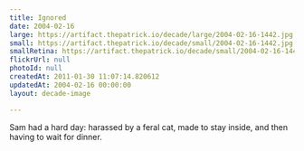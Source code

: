 ```yaml
---
title: Ignored
date: 2004-02-16
large: https://artifact.thepatrick.io/decade/large/2004-02-16-1442.jpg
small: https://artifact.thepatrick.io/decade/small/2004-02-16-1442.jpg
smallRetina: https://artifact.thepatrick.io/decade/small/2004-02-16-1442@2x.jpg
flickrUrl: null
photoId: null
createdAt: 2011-01-30 11:07:14.820612
updatedAt: 2004-02-16 00:00:00
layout: decade-image

---
```

Sam had a hard day: harassed by a feral cat, made to stay inside, and then having to wait for dinner.
